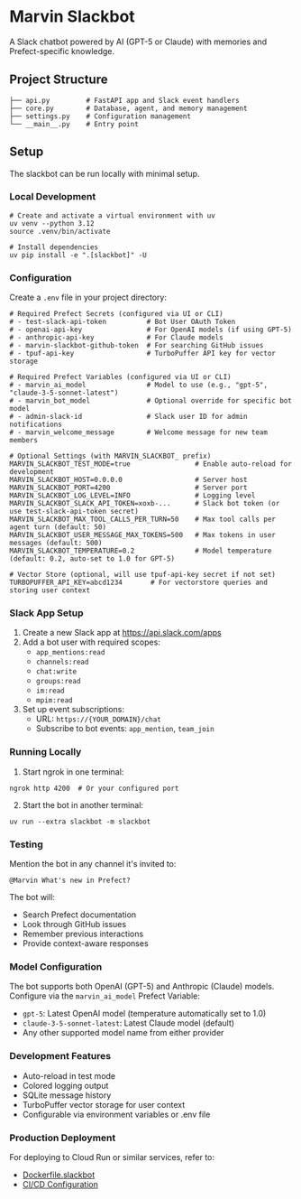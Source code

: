 # Marvin Slackbot

A Slack chatbot powered by AI (GPT-5 or Claude) with memories and Prefect-specific knowledge.

## Project Structure

```
├── api.py         # FastAPI app and Slack event handlers
├── core.py        # Database, agent, and memory management
├── settings.py    # Configuration management
└── __main__.py    # Entry point
```

## Setup

The slackbot can be run locally with minimal setup.

### Local Development

```console
# Create and activate a virtual environment with uv
uv venv --python 3.12
source .venv/bin/activate

# Install dependencies
uv pip install -e ".[slackbot]" -U
```

### Configuration

Create a `.env` file in your project directory:

```env
# Required Prefect Secrets (configured via UI or CLI)
# - test-slack-api-token          # Bot User OAuth Token  
# - openai-api-key                # For OpenAI models (if using GPT-5)
# - anthropic-api-key             # For Claude models
# - marvin-slackbot-github-token  # For searching GitHub issues
# - tpuf-api-key                  # TurboPuffer API key for vector storage

# Required Prefect Variables (configured via UI or CLI)
# - marvin_ai_model               # Model to use (e.g., "gpt-5", "claude-3-5-sonnet-latest")
# - marvin_bot_model              # Optional override for specific bot model
# - admin-slack-id                # Slack user ID for admin notifications
# - marvin_welcome_message        # Welcome message for new team members

# Optional Settings (with MARVIN_SLACKBOT_ prefix)
MARVIN_SLACKBOT_TEST_MODE=true                # Enable auto-reload for development
MARVIN_SLACKBOT_HOST=0.0.0.0                  # Server host
MARVIN_SLACKBOT_PORT=4200                     # Server port
MARVIN_SLACKBOT_LOG_LEVEL=INFO                # Logging level
MARVIN_SLACKBOT_SLACK_API_TOKEN=xoxb-...      # Slack bot token (or use test-slack-api-token secret)
MARVIN_SLACKBOT_MAX_TOOL_CALLS_PER_TURN=50    # Max tool calls per agent turn (default: 50)
MARVIN_SLACKBOT_USER_MESSAGE_MAX_TOKENS=500   # Max tokens in user messages (default: 500)
MARVIN_SLACKBOT_TEMPERATURE=0.2               # Model temperature (default: 0.2, auto-set to 1.0 for GPT-5)

# Vector Store (optional, will use tpuf-api-key secret if not set)
TURBOPUFFER_API_KEY=abcd1234       # For vectorstore queries and storing user context
```

### Slack App Setup

1. Create a new Slack app at https://api.slack.com/apps
2. Add a bot user with required scopes:
   - `app_mentions:read`
   - `channels:read`
   - `chat:write`
   - `groups:read`
   - `im:read`
   - `mpim:read`
3. Set up event subscriptions:
   - URL: `https://{YOUR_DOMAIN}/chat`
   - Subscribe to bot events: `app_mention`, `team_join`

### Running Locally

1. Start ngrok in one terminal:
```console
ngrok http 4200  # Or your configured port
```

2. Start the bot in another terminal:
```console
uv run --extra slackbot -m slackbot
```

### Testing

Mention the bot in any channel it's invited to:
```
@Marvin What's new in Prefect?
```

The bot will:
- Search Prefect documentation
- Look through GitHub issues
- Remember previous interactions
- Provide context-aware responses

### Model Configuration

The bot supports both OpenAI (GPT-5) and Anthropic (Claude) models. Configure via the `marvin_ai_model` Prefect Variable:
- `gpt-5`: Latest OpenAI model (temperature automatically set to 1.0)
- `claude-3-5-sonnet-latest`: Latest Claude model (default)
- Any other supported model name from either provider

### Development Features

- Auto-reload in test mode
- Colored logging output
- SQLite message history
- TurboPuffer vector storage for user context
- Configurable via environment variables or .env file

### Production Deployment

For deploying to Cloud Run or similar services, refer to:
- [Dockerfile.slackbot](/examples/slackbot/Dockerfile.slackbot)
- [CI/CD Configuration](/.github/workflows/image-build-and-push-community.yaml)